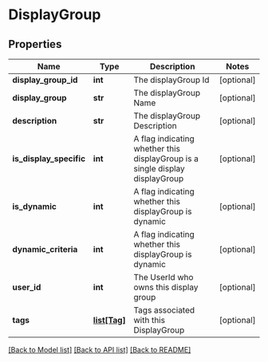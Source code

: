 # DisplayGroup

## Properties
Name | Type | Description | Notes
------------ | ------------- | ------------- | -------------
**display_group_id** | **int** | The displayGroup Id | [optional] 
**display_group** | **str** | The displayGroup Name | [optional] 
**description** | **str** | The displayGroup Description | [optional] 
**is_display_specific** | **int** | A flag indicating whether this displayGroup is a single display displayGroup | [optional] 
**is_dynamic** | **int** | A flag indicating whether this displayGroup is dynamic | [optional] 
**dynamic_criteria** | **int** | A flag indicating whether this displayGroup is dynamic | [optional] 
**user_id** | **int** | The UserId who owns this display group | [optional] 
**tags** | [**list[Tag]**](Tag.md) | Tags associated with this DisplayGroup | [optional] 

[[Back to Model list]](../README.md#documentation-for-models) [[Back to API list]](../README.md#documentation-for-api-endpoints) [[Back to README]](../README.md)


